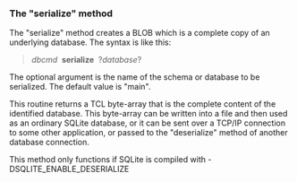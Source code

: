 ### The "serialize" method


The "serialize" method creates a BLOB which is a complete copy of an
underlying database. The syntax is like this:


> *dbcmd*  **serialize**  ?*database*?


The optional argument is the name of the schema or database to be serialized.
The default value is "main".

This routine returns a TCL byte\-array that is the complete content of
the identified database. This byte\-array can be written into a file and
then used as an ordinary SQLite database, or it can be sent over a TCP/IP
connection to some other application, or passed to the "deserialize" method
of another database connection.

This method only functions if SQLite is compiled with \-DSQLITE\_ENABLE\_DESERIALIZE


